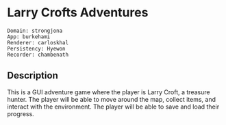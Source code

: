 # Larry Crofts Adventures

```
Domain: strongjona
App: burkehami
Renderer: carloskhal
Persistency: Hyewon
Recorder: chambenath
```

## Description

This is a GUI adventure game where the player is Larry Croft, a treasure hunter. The player will be able to move around the map, collect items, and interact with the environment. The player will be able to save and load their progress.


